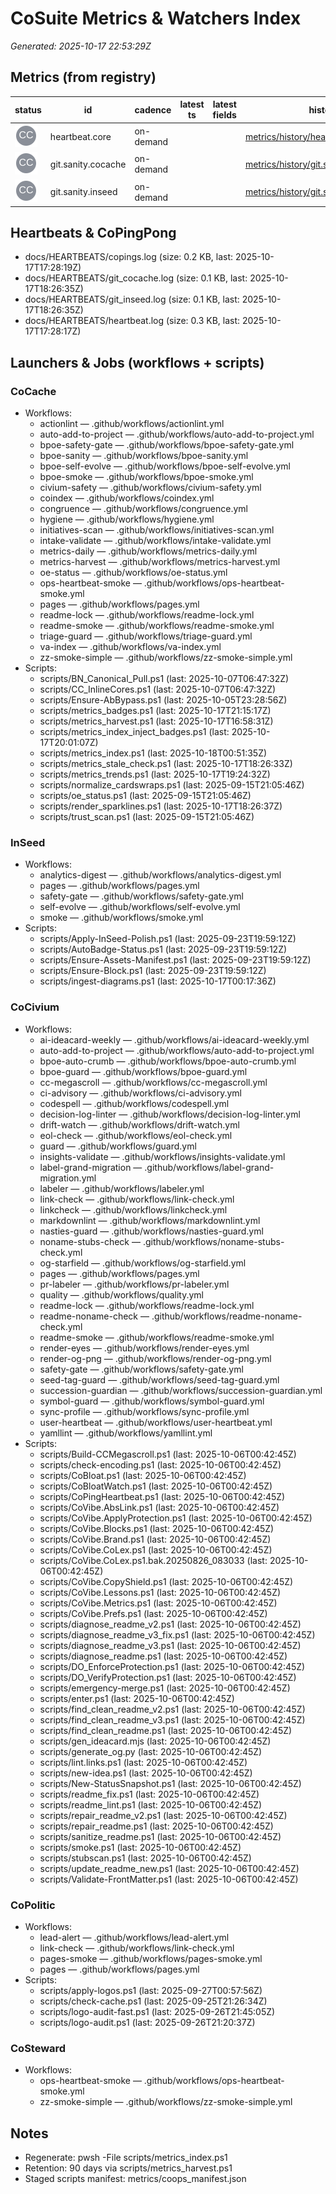 # CoSuite Metrics & Watchers Index

_Generated: 2025-10-17 22:53:29Z_

## Metrics (from registry)
| status | id | cadence | latest ts | latest fields | history | log |
|---|---|---|---|---|---|---|
| ![](assets/brand/cocivium_logo_gray_tm.svg) | heartbeat.core | on-demand |  |  | [metrics/history/heartbeat.core.csv](metrics/history/heartbeat.core.csv) | [docs/HEARTBEATS/heartbeat.log](docs/HEARTBEATS/heartbeat.log) |
| ![](assets/brand/cocivium_logo_gray_tm.svg) | git.sanity.cocache | on-demand |  |  | [metrics/history/git.sanity.cocache.csv](metrics/history/git.sanity.cocache.csv) | [docs/HEARTBEATS/git_cocache.log](docs/HEARTBEATS/git_cocache.log) |
| ![](assets/brand/cocivium_logo_gray_tm.svg) | git.sanity.inseed | on-demand |  |  | [metrics/history/git.sanity.inseed.csv](metrics/history/git.sanity.inseed.csv) | [../InSeed/docs/HEARTBEATS/git_inseed.log](../InSeed/docs/HEARTBEATS/git_inseed.log) |

## Heartbeats & CoPingPong
- docs/HEARTBEATS/copings.log (size: 0.2 KB, last: 2025-10-17T17:28:19Z)
- docs/HEARTBEATS/git_cocache.log (size: 0.1 KB, last: 2025-10-17T18:26:35Z)
- docs/HEARTBEATS/git_inseed.log (size: 0.1 KB, last: 2025-10-17T18:26:35Z)
- docs/HEARTBEATS/heartbeat.log (size: 0.3 KB, last: 2025-10-17T17:28:17Z)

## Launchers & Jobs (workflows + scripts)

### CoCache
- Workflows:
  - actionlint — .github/workflows/actionlint.yml
  - auto-add-to-project — .github/workflows/auto-add-to-project.yml
  - bpoe-safety-gate — .github/workflows/bpoe-safety-gate.yml
  - bpoe-sanity — .github/workflows/bpoe-sanity.yml
  - bpoe-self-evolve — .github/workflows/bpoe-self-evolve.yml
  - bpoe-smoke — .github/workflows/bpoe-smoke.yml
  - civium-safety — .github/workflows/civium-safety.yml
  - coindex — .github/workflows/coindex.yml
  - congruence — .github/workflows/congruence.yml
  - hygiene — .github/workflows/hygiene.yml
  - initiatives-scan — .github/workflows/initiatives-scan.yml
  - intake-validate — .github/workflows/intake-validate.yml
  - metrics-daily — .github/workflows/metrics-daily.yml
  - metrics-harvest — .github/workflows/metrics-harvest.yml
  - oe-status — .github/workflows/oe-status.yml
  - ops-heartbeat-smoke — .github/workflows/ops-heartbeat-smoke.yml
  - pages — .github/workflows/pages.yml
  - readme-lock — .github/workflows/readme-lock.yml
  - readme-smoke — .github/workflows/readme-smoke.yml
  - triage-guard — .github/workflows/triage-guard.yml
  - va-index — .github/workflows/va-index.yml
  - zz-smoke-simple — .github/workflows/zz-smoke-simple.yml
- Scripts:
  - scripts/BN_Canonical_Pull.ps1 (last: 2025-10-07T06:47:32Z)
  - scripts/CC_InlineCores.ps1 (last: 2025-10-07T06:47:32Z)
  - scripts/Ensure-AbBypass.ps1 (last: 2025-10-05T23:28:56Z)
  - scripts/metrics_badges.ps1 (last: 2025-10-17T21:15:17Z)
  - scripts/metrics_harvest.ps1 (last: 2025-10-17T16:58:31Z)
  - scripts/metrics_index_inject_badges.ps1 (last: 2025-10-17T20:01:07Z)
  - scripts/metrics_index.ps1 (last: 2025-10-18T00:51:35Z)
  - scripts/metrics_stale_check.ps1 (last: 2025-10-17T18:26:33Z)
  - scripts/metrics_trends.ps1 (last: 2025-10-17T19:24:32Z)
  - scripts/normalize_cardswraps.ps1 (last: 2025-09-15T21:05:46Z)
  - scripts/oe_status.ps1 (last: 2025-09-15T21:05:46Z)
  - scripts/render_sparklines.ps1 (last: 2025-10-17T18:26:37Z)
  - scripts/trust_scan.ps1 (last: 2025-09-15T21:05:46Z)

### InSeed
- Workflows:
  - analytics-digest — .github/workflows/analytics-digest.yml
  - pages — .github/workflows/pages.yml
  - safety-gate — .github/workflows/safety-gate.yml
  - self-evolve — .github/workflows/self-evolve.yml
  - smoke — .github/workflows/smoke.yml
- Scripts:
  - scripts/Apply-InSeed-Polish.ps1 (last: 2025-09-23T19:59:12Z)
  - scripts/AutoBadge-Status.ps1 (last: 2025-09-23T19:59:12Z)
  - scripts/Ensure-Assets-Manifest.ps1 (last: 2025-09-23T19:59:12Z)
  - scripts/Ensure-Block.ps1 (last: 2025-09-23T19:59:12Z)
  - scripts/ingest-diagrams.ps1 (last: 2025-10-17T00:17:36Z)

### CoCivium
- Workflows:
  - ai-ideacard-weekly — .github/workflows/ai-ideacard-weekly.yml
  - auto-add-to-project — .github/workflows/auto-add-to-project.yml
  - bpoe-auto-crumb — .github/workflows/bpoe-auto-crumb.yml
  - bpoe-guard — .github/workflows/bpoe-guard.yml
  - cc-megascroll — .github/workflows/cc-megascroll.yml
  - ci-advisory — .github/workflows/ci-advisory.yml
  - codespell — .github/workflows/codespell.yml
  - decision-log-linter — .github/workflows/decision-log-linter.yml
  - drift-watch — .github/workflows/drift-watch.yml
  - eol-check — .github/workflows/eol-check.yml
  - guard — .github/workflows/guard.yml
  - insights-validate — .github/workflows/insights-validate.yml
  - label-grand-migration — .github/workflows/label-grand-migration.yml
  - labeler — .github/workflows/labeler.yml
  - link-check — .github/workflows/link-check.yml
  - linkcheck — .github/workflows/linkcheck.yml
  - markdownlint — .github/workflows/markdownlint.yml
  - nasties-guard — .github/workflows/nasties-guard.yml
  - noname-stubs-check — .github/workflows/noname-stubs-check.yml
  - og-starfield — .github/workflows/og-starfield.yml
  - pages — .github/workflows/pages.yml
  - pr-labeler — .github/workflows/pr-labeler.yml
  - quality — .github/workflows/quality.yml
  - readme-lock — .github/workflows/readme-lock.yml
  - readme-noname-check — .github/workflows/readme-noname-check.yml
  - readme-smoke — .github/workflows/readme-smoke.yml
  - render-eyes — .github/workflows/render-eyes.yml
  - render-og-png — .github/workflows/render-og-png.yml
  - safety-gate — .github/workflows/safety-gate.yml
  - seed-tag-guard — .github/workflows/seed-tag-guard.yml
  - succession-guardian — .github/workflows/succession-guardian.yml
  - symbol-guard — .github/workflows/symbol-guard.yml
  - sync-profile — .github/workflows/sync-profile.yml
  - user-heartbeat — .github/workflows/user-heartbeat.yml
  - yamllint — .github/workflows/yamllint.yml
- Scripts:
  - scripts/Build-CCMegascroll.ps1 (last: 2025-10-06T00:42:45Z)
  - scripts/check-encoding.ps1 (last: 2025-10-06T00:42:45Z)
  - scripts/CoBloat.ps1 (last: 2025-10-06T00:42:45Z)
  - scripts/CoBloatWatch.ps1 (last: 2025-10-06T00:42:45Z)
  - scripts/CoPingHeartbeat.ps1 (last: 2025-10-06T00:42:45Z)
  - scripts/CoVibe.AbsLink.ps1 (last: 2025-10-06T00:42:45Z)
  - scripts/CoVibe.ApplyProtection.ps1 (last: 2025-10-06T00:42:45Z)
  - scripts/CoVibe.Blocks.ps1 (last: 2025-10-06T00:42:45Z)
  - scripts/CoVibe.Brand.ps1 (last: 2025-10-06T00:42:45Z)
  - scripts/CoVibe.CoLex.ps1 (last: 2025-10-06T00:42:45Z)
  - scripts/CoVibe.CoLex.ps1.bak.20250826_083033 (last: 2025-10-06T00:42:45Z)
  - scripts/CoVibe.CopyShield.ps1 (last: 2025-10-06T00:42:45Z)
  - scripts/CoVibe.Lessons.ps1 (last: 2025-10-06T00:42:45Z)
  - scripts/CoVibe.Metrics.ps1 (last: 2025-10-06T00:42:45Z)
  - scripts/CoVibe.Prefs.ps1 (last: 2025-10-06T00:42:45Z)
  - scripts/diagnose_readme_v2.ps1 (last: 2025-10-06T00:42:45Z)
  - scripts/diagnose_readme_v3_fix.ps1 (last: 2025-10-06T00:42:45Z)
  - scripts/diagnose_readme_v3.ps1 (last: 2025-10-06T00:42:45Z)
  - scripts/diagnose_readme.ps1 (last: 2025-10-06T00:42:45Z)
  - scripts/DO_EnforceProtection.ps1 (last: 2025-10-06T00:42:45Z)
  - scripts/DO_VerifyProtection.ps1 (last: 2025-10-06T00:42:45Z)
  - scripts/emergency-merge.ps1 (last: 2025-10-06T00:42:45Z)
  - scripts/enter.ps1 (last: 2025-10-06T00:42:45Z)
  - scripts/find_clean_readme_v2.ps1 (last: 2025-10-06T00:42:45Z)
  - scripts/find_clean_readme_v3.ps1 (last: 2025-10-06T00:42:45Z)
  - scripts/find_clean_readme.ps1 (last: 2025-10-06T00:42:45Z)
  - scripts/gen_ideacard.mjs (last: 2025-10-06T00:42:45Z)
  - scripts/generate_og.py (last: 2025-10-06T00:42:45Z)
  - scripts/lint.links.ps1 (last: 2025-10-06T00:42:45Z)
  - scripts/new-idea.ps1 (last: 2025-10-06T00:42:45Z)
  - scripts/New-StatusSnapshot.ps1 (last: 2025-10-06T00:42:45Z)
  - scripts/readme_fix.ps1 (last: 2025-10-06T00:42:45Z)
  - scripts/readme_lint.ps1 (last: 2025-10-06T00:42:45Z)
  - scripts/repair_readme_v2.ps1 (last: 2025-10-06T00:42:45Z)
  - scripts/repair_readme.ps1 (last: 2025-10-06T00:42:45Z)
  - scripts/sanitize_readme.ps1 (last: 2025-10-06T00:42:45Z)
  - scripts/smoke.ps1 (last: 2025-10-06T00:42:45Z)
  - scripts/stubscan.ps1 (last: 2025-10-06T00:42:45Z)
  - scripts/update_readme_new.ps1 (last: 2025-10-06T00:42:45Z)
  - scripts/Validate-FrontMatter.ps1 (last: 2025-10-06T00:42:45Z)

### CoPolitic
- Workflows:
  - lead-alert — .github/workflows/lead-alert.yml
  - link-check — .github/workflows/link-check.yml
  - pages-smoke — .github/workflows/pages-smoke.yml
  - pages — .github/workflows/pages.yml
- Scripts:
  - scripts/apply-logos.ps1 (last: 2025-09-27T00:57:56Z)
  - scripts/check-cache.ps1 (last: 2025-09-25T21:26:34Z)
  - scripts/logo-audit-fast.ps1 (last: 2025-09-26T21:45:05Z)
  - scripts/logo-audit.ps1 (last: 2025-09-26T21:20:37Z)

### CoSteward
- Workflows:
  - ops-heartbeat-smoke — .github/workflows/ops-heartbeat-smoke.yml
  - zz-smoke-simple — .github/workflows/zz-smoke-simple.yml

## Notes
- Regenerate: pwsh -File scripts/metrics_index.ps1
- Retention: 90 days via scripts/metrics_harvest.ps1
- Staged scripts manifest: metrics/coops_manifest.json
